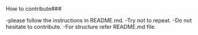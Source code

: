 How to contribute###

-please follow the instructions in README.md.
-Try not to repeat. 
-Do not hesitate to contribute. 
-For structure refer README.md file.
